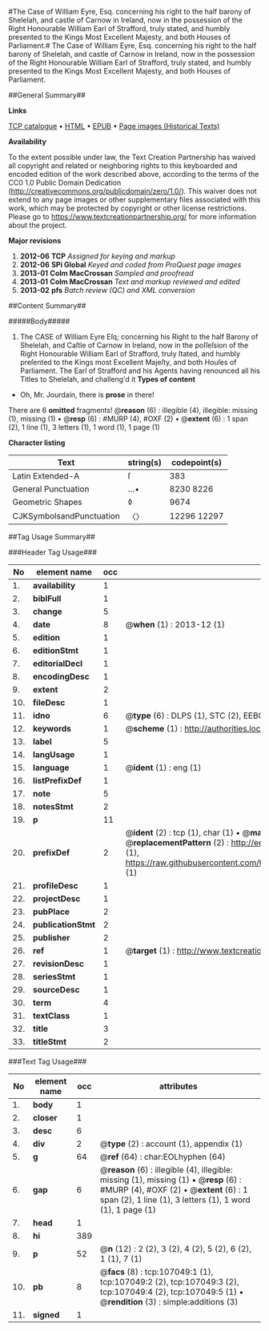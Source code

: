 #The Case of William Eyre, Esq. concerning his right to the half barony of Shelelah, and castle of Carnow in Ireland, now in the possession of the Right Honourable William Earl of Strafford, truly stated, and humbly presented to the Kings Most Excellent Majesty, and both Houses of Parliament.#
The Case of William Eyre, Esq. concerning his right to the half barony of Shelelah, and castle of Carnow in Ireland, now in the possession of the Right Honourable William Earl of Strafford, truly stated, and humbly presented to the Kings Most Excellent Majesty, and both Houses of Parliament.

##General Summary##

**Links**

[TCP catalogue](http://www.ota.ox.ac.uk/tcp/)  • 
[HTML](http://tei.it.ox.ac.uk/tcp/Texts-HTML/free/A31/A31199.html)  • 
[EPUB](http://tei.it.ox.ac.uk/tcp/Texts-EPUB/free/A31/A31199.epub) • 
[Page images (Historical Texts)](https://historicaltexts.jisc.ac.uk/eebo-18202782e)

**Availability**

To the extent possible under law, the Text Creation Partnership has waived all copyright and related or neighboring rights to this keyboarded and encoded edition of the work described above, according to the terms of the CC0 1.0 Public Domain Dedication (http://creativecommons.org/publicdomain/zero/1.0/). This waiver does not extend to any page images or other supplementary files associated with this work, which may be protected by copyright or other license restrictions. Please go to https://www.textcreationpartnership.org/ for more information about the project.

**Major revisions**

1. __2012-06__ __TCP__ *Assigned for keying and markup*
1. __2012-06__ __SPi Global__ *Keyed and coded from ProQuest page images*
1. __2013-01__ __Colm MacCrossan__ *Sampled and proofread*
1. __2013-01__ __Colm MacCrossan__ *Text and markup reviewed and edited*
1. __2013-02__ __pfs__ *Batch review (QC) and XML conversion*

##Content Summary##

#####Body#####

1. The CASE of William Eyre Eſq; concerning his Right to the half Barony of Shelelah, and Caſtle of Carnow in Ireland, now in the poſſeſsion of the Right Honourable William Earl of Strafford, truly ſtated, and humbly preſented to the Kings most Excellent Majeſty, and both Houſes of Parliament.
The Earl of Strafford and his Agents having renounced all his Titles to Shelelah, and challeng'd it 
**Types of content**

  * Oh, Mr. Jourdain, there is **prose** in there!

There are 6 **omitted** fragments! 
 @__reason__ (6) : illegible (4), illegible: missing (1), missing (1)  •  @__resp__ (6) : #MURP (4), #OXF (2)  •  @__extent__ (6) : 1 span (2), 1 line (1), 3 letters (1), 1 word (1), 1 page (1)

**Character listing**


|Text|string(s)|codepoint(s)|
|---|---|---|
|Latin Extended-A|ſ|383|
|General Punctuation|…•|8230 8226|
|Geometric Shapes|◊|9674|
|CJKSymbolsandPunctuation|〈〉|12296 12297|

##Tag Usage Summary##

###Header Tag Usage###

|No|element name|occ|attributes|
|---|---|---|---|
|1.|__availability__|1||
|2.|__biblFull__|1||
|3.|__change__|5||
|4.|__date__|8| @__when__ (1) : 2013-12 (1)|
|5.|__edition__|1||
|6.|__editionStmt__|1||
|7.|__editorialDecl__|1||
|8.|__encodingDesc__|1||
|9.|__extent__|2||
|10.|__fileDesc__|1||
|11.|__idno__|6| @__type__ (6) : DLPS (1), STC (2), EEBO-CITATION (1), OCLC (1), VID (1)|
|12.|__keywords__|1| @__scheme__ (1) : http://authorities.loc.gov/ (1)|
|13.|__label__|5||
|14.|__langUsage__|1||
|15.|__language__|1| @__ident__ (1) : eng (1)|
|16.|__listPrefixDef__|1||
|17.|__note__|5||
|18.|__notesStmt__|2||
|19.|__p__|11||
|20.|__prefixDef__|2| @__ident__ (2) : tcp (1), char (1)  •  @__matchPattern__ (2) : ([0-9\-]+):([0-9IVX]+) (1), (.+) (1)  •  @__replacementPattern__ (2) : http://eebo.chadwyck.com/downloadtiff?vid=$1&page=$2 (1), https://raw.githubusercontent.com/textcreationpartnership/Texts/master/tcpchars.xml#$1 (1)|
|21.|__profileDesc__|1||
|22.|__projectDesc__|1||
|23.|__pubPlace__|2||
|24.|__publicationStmt__|2||
|25.|__publisher__|2||
|26.|__ref__|1| @__target__ (1) : http://www.textcreationpartnership.org/docs/. (1)|
|27.|__revisionDesc__|1||
|28.|__seriesStmt__|1||
|29.|__sourceDesc__|1||
|30.|__term__|4||
|31.|__textClass__|1||
|32.|__title__|3||
|33.|__titleStmt__|2||


###Text Tag Usage###

|No|element name|occ|attributes|
|---|---|---|---|
|1.|__body__|1||
|2.|__closer__|1||
|3.|__desc__|6||
|4.|__div__|2| @__type__ (2) : account (1), appendix (1)|
|5.|__g__|64| @__ref__ (64) : char:EOLhyphen (64)|
|6.|__gap__|6| @__reason__ (6) : illegible (4), illegible: missing (1), missing (1)  •  @__resp__ (6) : #MURP (4), #OXF (2)  •  @__extent__ (6) : 1 span (2), 1 line (1), 3 letters (1), 1 word (1), 1 page (1)|
|7.|__head__|1||
|8.|__hi__|389||
|9.|__p__|52| @__n__ (12) : 2 (2), 3 (2), 4 (2), 5 (2), 6 (2), 1 (1), 7 (1)|
|10.|__pb__|8| @__facs__ (8) : tcp:107049:1 (1), tcp:107049:2 (2), tcp:107049:3 (2), tcp:107049:4 (2), tcp:107049:5 (1)  •  @__rendition__ (3) : simple:additions (3)|
|11.|__signed__|1||

